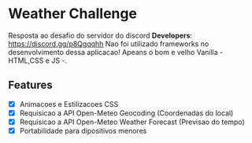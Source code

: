# Weather Challenge
Resposta ao desafio do servidor do discord **Developers**: https://discord.gg/p8Qgqqhh
Nao foi utilizado frameworks no desenvolvimento dessa aplicacao! Apeans o bom e velho Vanilla - HTML,CSS e JS -. 

## Features
- [x] Animacoes e Estilizacoes CSS
- [x] Requisicao a API Open-Meteo Geocoding (Coordenadas do local)
- [x] Requisicao a API Open-Meteo Weather Forecast (Previsao do tempo)
- [x] Portabilidade para dipositivos menores
